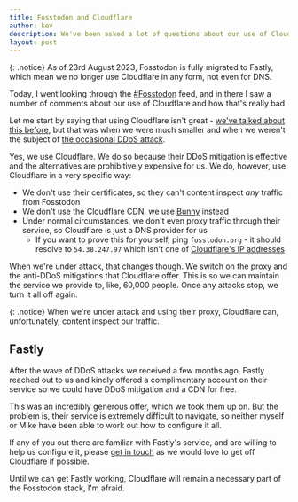 ```yaml
---
title: Fosstodon and Cloudflare
author: kev
description: We've been asked a lot of questions about our use of Cloudflare, so here's our official stance.
layout: post
---
```

{: .notice}
As of 23rd August 2023, Fosstodon is fully migrated to Fastly, which mean we no longer use Cloudflare in any form, not even for DNS.

Today, I went looking through the [#Fosstodon](https://fosstodon.org/tags/Fosstodon) feed, and in there I saw a number of comments about our use of Cloudflare and how that's really bad.

Let me start by saying that using Cloudflare isn't great - [we've talked about this before](https://hub.fosstodon.org/moving-away-from-cloudflare/), but that was when we were much smaller and when we weren't the subject of [the occasional DDoS attack](https://hub.fosstodon.org/elon-twitter-post-mortem/).

Yes, we use Cloudflare. We do so because their DDoS mitigation is effective and the alternatives are prohibitively expensive for us. We do, however, use Cloudflare in a very specific way:

* We don't use their certificates, so they can't content inspect *any* traffic from Fosstodon
* We don't use the Cloudflare CDN, we use [Bunny](https://bunny.net) instead
* Under normal circumstances, we don't even proxy traffic through their service, so Cloudflare is just a DNS provider for us
  * If you want to prove this for yourself, ping `fosstodon.org` - it should resolve to `54.38.247.97` which isn't one of [Cloudflare's IP addresses](https://www.cloudflare.com/en-gb/ips/)

When we're under attack, that changes though. We switch on the proxy and the anti-DDoS mitigations that Cloudflare offer. This is so we can maintain the service we provide to, like, 60,000 people. Once any attacks stop, we turn it all off again.

{: .notice}
When we're under attack and using their proxy, Cloudflare can, unfortunately, content inspect our traffic.

## Fastly

After the wave of DDoS attacks we received a few months ago, Fastly reached out to us and kindly offered a complimentary account on their service so we could have DDoS mitigation and a CDN for free.

This was an incredibly generous offer, which we took them up on. But the problem is, their service is extremely difficult to navigate, so neither myself or Mike have been able to work out how to configure it all.

If any of you out there are familiar with Fastly's service, and are willing to help us configure it, please [get in touch](https://hub.fosstodon.org/contact/) as we would love to get off Cloudflare if possible.

Until we can get Fastly working, Cloudflare will remain a necessary part of the Fosstodon stack, I'm afraid.

